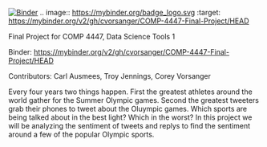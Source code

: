 [![Binder](https://mybinder.org/badge_logo.svg)](https://mybinder.org/v2/gh/cvorsanger/COMP-4447-Final-Project/HEAD)
.. image:: https://mybinder.org/badge_logo.svg
 :target: https://mybinder.org/v2/gh/cvorsanger/COMP-4447-Final-Project/HEAD

Final Project for COMP 4447, Data Science Tools 1

Binder: https://mybinder.org/v2/gh/cvorsanger/COMP-4447-Final-Project/HEAD 

Contributors:
Carl Ausmees,
Troy Jennings,
Corey Vorsanger

Every four years two things happen. First the greatest athletes around the world gather for the Summer Olympic games. Second the greatest tweeters grab their phones to tweet about the Oluympic games. Which sports are being talked about in the best light? Which in the worst? In this project we will be analyzing the sentiment of tweets and replys to find the sentiment around a few of the popular Olympic sports.
